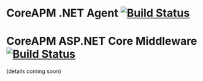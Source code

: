 # CoreAPM .NET Agent [![Build Status](https://travis-ci.org/CoreAPM/DotNetAgent.svg?branch=master)](https://travis-ci.org/CoreAPM/DotNetAgent)

# CoreAPM ASP.NET Core Middleware [![Build Status](https://travis-ci.org/CoreAPM/AspNetCoreMiddleware.svg?branch=master)](https://travis-ci.org/CoreAPM/AspNetCoreMiddleware)

(details coming soon)
